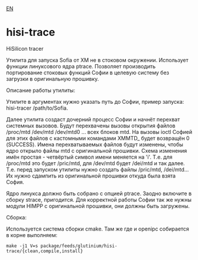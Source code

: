 [EN](README.md)

# hisi-trace
HiSilicon tracer

Утилита для запуска Sofia от XM не в стоковом окружении. Использует функции линуксового ядра ptrace. Позволяет производить портирование стоковых функций Софии в целевую систему без загрузки в оригинальную прошивку.


Описание работы утилиты:

Утилите в аргументах нужно указать путь до Софии, пример запуска: 
hisi-tracer /path/to/Sofia.

Далее утилита создаст дочерний процесс Софии и начнёт перехват системных вызовов. Будут перехвачены вызовы открытия файлов /proc/mtd /dev/mtd /dev/mtd0 ... всех блоков mtd. На вызовы ioctl Софией для этих файлов с кастомными командами XMMTD_ будет возвращён 0 (SUCCESS). Имена перехватываемых файлов будут изменены, чтобы ядро открыло файлы mtd с оригинальной прошивки. Схема изменения имён простая - четвёртый символ имени меняется на 'i'. Т.е. для /proc/mtd это будет /pric/mtd, для /dev/mtd будет /dei/mtd и так далее. Т.е. перед запуском утилиты нужно создать файлы /pric/mtd, /dei/mtd... Их нужно сдампить из оригинальной прошивки откуда была взята София.

Ядро линукса должно быть собрано с опцией ptrace. Заодно включите в сборку strace, пригодится.
Для корректной работы Софии так же нужны модули HIMPP с оригинальной прошивки, они должны быть загружены.


Сборка:

Используется система сборки cmake. Там же где и openipc собирается в корне выполняем:
```
make -j1 V=s package/feeds/glutinium/hisi-trace/{clean,compile,install}
```
